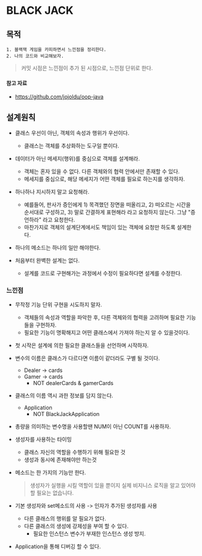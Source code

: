 # BLACK JACK

## 목적
    1. 블랙잭 게임을 카피하면서 느낀점을 정리한다.
    2. 나의 코드와 비교해보자. 
    
> 커밋 시점은 느낀점이 추가 된 시점으로, 느낀점 단위로 한다.
    
#### 참고 자료
- https://github.com/jojoldu/oop-java

## 설계원칙
- 클래스 우선이 아닌, 객체의 속성과 행위가 우선이다.
    - 클래스는 객체를 추상화하는 도구일 뿐이다.
        
- 데이터가 아닌 메세지(행위)를 중심으로 객체를 설계해라.
    - 객체는 혼자 있을 수 없다. 다른 객체와의 협력 안에서만 존재할 수 있다.
    - 메세지를 중심으로, 해당 메세지가 어떤 객체를 필요로 하는지를 생각하자.
- 하나하나 지시하지 말고 요청해라.
    - 예를들어, 판사가 증인에게 1) 목격했던 장면을 떠올리고, 2) 떠오르는 시간을 순서대로 구성하고, 3) 말로 간결하게 표현해라 라고 요청하지 않는다. 그냥 "증언하라" 라고 요청한다.
    - 마찬가지로 객체의 설계단계에서도 책임이 있는 객체에 요청만 하도록 설계한다.
- 하나의 메소드는 하나의 일만 해야한다.
- 처음부터 완벽한 설계는 없다.
    - 설계를 코드로 구현해가는 과정에서 수정이 필요하다면 설계를 수정한다.
    
### 느낀점
- 무작정 기능 단위 구현을 시도하지 말자.
    - 객체들의 속성과 역할을 파악한 후, 다른 객체와의 협력을 고려하며 필요한 기능들을 구현하자.
    - 필요한 기능이 명확해지고 어떤 클래스에서 가져야 하는지 알 수 있을것이다.
    
- 첫 시작은 설계에 의한 필요한 클래스들을 선언하며 시작하자.

- 변수의 이름은 클래스가 다르다면 이름이 같더라도 구별 될 것이다.
    - Dealer -> cards
    - Gamer -> cards
        - NOT dealerCards & gamerCards
        
- 클래스의 이름 역시 과한 정보를 담지 않는다.
    - Application
        - NOT BlackJackApplication
        
- 총량을 의미하는 변수명을 사용할땐 NUM이 아닌 COUNT를 사용하자.

- 생성자를 사용하는 타이밍
    - 클래스 자신의 역할을 수행하기 위해 필요한 것
    - 생성과 동시에 존재해야만 하는것
    
- 메소드는 한 가지의 기능만 한다.
    > 생성자가 실행을 시킬 역할이 있을 뿐이지 실제 비지니스 로직을 알고 있어야 할 필요는 없습니다. 
                       
- 기본 생성자와 set메소드의 사용 -> 인자가 추가된 생성자를 사용
    - 다른 클래스의 행위를 알 필요가 없다.
    - 다른 클래스의 생성에 강제성을 부여 할 수 있다.
        - 필요한 인스턴스 변수가 부재한 인스턴스 생성 방지.

- Application을 통해 디버깅 할 수 있다.